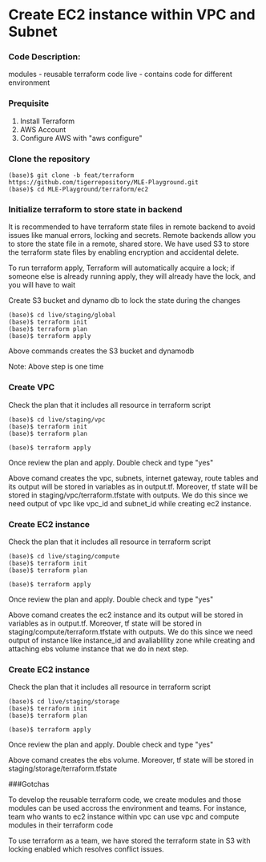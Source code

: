 # Create EC2 instance within VPC and Subnet

### Code Description:
modules - reusable terraform code
live    - contains code for different environment

### Prequisite
1. Install Terraform
2. AWS Account
3. Configure AWS with "aws configure"

### Clone the repository

```
(base)$ git clone -b feat/terraform https://github.com/tigerrepository/MLE-Playground.git
(base)$ cd MLE-Playground/terraform/ec2
```

### Initialize terraform to store state in backend
It is recommended to have terraform state files in remote backend to avoid issues like manual errors, locking and secrets. Remote backends allow you to store the state file in a remote, shared store. We have used S3 to store the terraform state files by enabling encryption and accidental delete.

To run terraform apply, Terraform will automatically acquire a lock; if someone else is already running apply, they will already have the lock, and you will have to wait

Create S3 bucket and dynamo db to lock the state during the changes
```
(base)$ cd live/staging/global
(base)$ terraform init
(base)$ terraform plan
(base)$ terraform apply
```

Above commands creates the S3 bucket and dynamodb

Note: Above step is one time

### Create VPC

Check the plan that it includes all resource in terraform script
```
(base)$ cd live/staging/vpc
(base)$ terraform init
(base)$ terraform plan
```

```
(base)$ terraform apply
```
Once review the plan and apply. Double check and type "yes"

Above comand creates the vpc, subnets, internet gateway, route tables and its output will be stored in variables as in output.tf. Moreover, tf state will be stored in staging/vpc/terraform.tfstate with outputs. We do this since we need output of vpc like vpc_id and subnet_id while creating ec2 instance.

### Create EC2 instance

Check the plan that it includes all resource in terraform script
```
(base)$ cd live/staging/compute
(base)$ terraform init
(base)$ terraform plan
```

```
(base)$ terraform apply
```
Once review the plan and apply. Double check and type "yes"

Above comand creates the ec2 instance and its output will be stored in variables as in output.tf. Moreover, tf state will be stored in staging/compute/terraform.tfstate with outputs. We do this since we need output of instance like instance_id and avaliablility zone while creating and attaching ebs volume instance that we do in next step.

### Create EC2 instance

Check the plan that it includes all resource in terraform script
```
(base)$ cd live/staging/storage
(base)$ terraform init
(base)$ terraform plan
```

```
(base)$ terraform apply
```
Once review the plan and apply. Double check and type "yes"

Above comand creates the ebs volume. Moreover, tf state will be stored in staging/storage/terraform.tfstate

###Gotchas

To develop the reusable terraform code, we create modules and those modules can be used accross the environment and teams. For instance, team who wants to ec2 instance within vpc can use vpc and compute modules in their terraform code

To use terraform as a team, we have stored the terraform state in S3 with locking enabled which resolves conflict issues.
